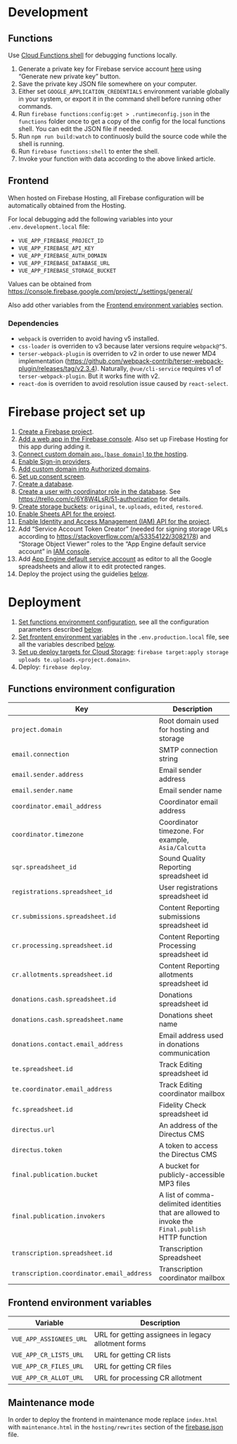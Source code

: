 # Development

## Functions

Use [Cloud Functions shell](https://firebase.google.com/docs/functions/local-emulator) for debugging functions locally.

1. Generate a private key for Firebase service account [here](https://console.firebase.google.com/project/_/settings/serviceaccounts/adminsdk) using “Generate new private key” button.
1. Save the private key JSON file somewhere on your computer.
1. Either set `GOOGLE_APPLICATION_CREDENTIALS` environment variable globally in your system, or export it in the command shell before running other commands.
1. Run `firebase functions:config:get > .runtimeconfig.json` in the `functions` folder once to get a copy of the config for the local functions shell. You can edit the JSON file if needed.
1. Run `npm run build:watch` to continuosly build the source code while the shell is running.
1. Run `firebase functions:shell` to enter the shell.
1. Invoke your function with data according to the above linked article.

## Frontend

When hosted on Firebase Hosting, all Firebase configuration will be automatically obtained from the Hosting.

For local debugging add the following variables into your `.env.development.local` file:

- `VUE_APP_FIREBASE_PROJECT_ID`
- `VUE_APP_FIREBASE_API_KEY`
- `VUE_APP_FIREBASE_AUTH_DOMAIN`
- `VUE_APP_FIREBASE_DATABASE_URL`
- `VUE_APP_FIREBASE_STORAGE_BUCKET`

Values can be obtained from https://console.firebase.google.com/project/_/settings/general/

Also add other variables from the [Frontend environment variables](#frontend-environment-variables) section.

### Dependencies

- `webpack` is overriden to avoid having v5 installed.
- `css-loader` is overriden to v3 because later versions require `webpack@^5`.
- `terser-webpack-plugin` is overriden to v2 in order to use newer MD4 implementation (https://github.com/webpack-contrib/terser-webpack-plugin/releases/tag/v2.3.4). Naturally, `@vue/cli-service` requires v1 of `terser-webpack-plugin`. But it works fine with v2.
- `react-dom` is overriden to avoid resolution issue caused by `react-select`.

# Firebase project set up

1. [Create a Firebase project](https://console.firebase.google.com).
1. [Add a web app in the Firebase console](https://console.firebase.google.com/project/_/settings/general/). Also set up Firebase Hosting for this app during adding it.
1. [Connect custom domain `app.[base domain]` to the hosting](https://console.firebase.google.com/project/_/hosting/main).
1. [Enable Sign-in providers](https://console.firebase.google.com/project/_/authentication/providers).
1. [Add custom domain into Authorized domains](https://console.firebase.google.com/project/_/authentication/providers).
1. [Set up consent screen](https://console.developers.google.com/apis/credentials/consent).
1. [Create a database](https://console.firebase.google.com/project/_/database).
1. [Create a user with coordinator role in the database](https://console.firebase.google.com/project/_/database/_/data/users). See https://trello.com/c/6Y8W4LsR/51-authorization for details.
1. [Create storage buckets](https://console.firebase.google.com/project/_/storage/_/files): `original`, `te.uploads`, `edited`, `restored`.
1. [Enable Sheets API for the project](https://console.developers.google.com/apis/api/sheets.googleapis.com/overview).
1. [Enable Identity and Access Management (IAM) API for the project](https://console.developers.google.com/apis/api/iam.googleapis.com/overview).
1. Add “Service Account Token Creator” (needed for signing storage URLs according to https://stackoverflow.com/a/53354122/3082178) and “Storage Object Viewer” roles to the “App Engine default service account” in [IAM console](https://console.cloud.google.com/iam-admin/iam).
1. Add [App Engine default service account](https://console.developers.google.com/apis/api/sheets.googleapis.com/credentials) as editor to all the Google spreadsheets and allow it to edit protected ranges.
1. Deploy the project using the guidelies [below](#deployment).

# Deployment

1. [Set functions environment configuration](https://firebase.google.com/docs/functions/config-env), see all the configuration parameters described [below](#functions-environment-configuration).
1. [Set frontent environment variables](https://cli.vuejs.org/guide/mode-and-env.html) in the `.env.production.local` file, see all the variables described [below](#frontend-environment-variables).
1. [Set up deploy targets for Cloud Storage](https://firebase.google.com/docs/cli/targets#set-up-deploy-target-storage-database): `firebase target:apply storage uploads te.uploads.<project.domain>`.
1. Deploy: `firebase deploy`.

## Functions environment configuration

| Key                                       | Description                                                                                       |
| ----------------------------------------- | ------------------------------------------------------------------------------------------------- |
| `project.domain`                          | Root domain used for hosting and storage                                                          |
| `email.connection`                        | SMTP connection string                                                                            |
| `email.sender.address`                    | Email sender address                                                                              |
| `email.sender.name`                       | Email sender name                                                                                 |
| `coordinator.email_address`               | Coordinator email address                                                                         |
| `coordinator.timezone`                    | Coordinator timezone. For example, `Asia/Calcutta`                                                |
| `sqr.spreadsheet_id`                      | Sound Quality Reporting spreadsheet id                                                            |
| `registrations.spreadsheet_id`            | User registrations spreadsheet id                                                                 |
| `cr.submissions.spreadsheet.id`           | Content Reporting submissions spreadsheet id                                                      |
| `cr.processing.spreadsheet.id`            | Content Reporting Processing spreadsheet id                                                       |
| `cr.allotments.spreadsheet.id`            | Content Reporting allotments spreadsheet id                                                       |
| `donations.cash.spreadsheet.id`           | Donations spreadsheet id                                                                          |
| `donations.cash.spreadsheet.name`         | Donations sheet name                                                                              |
| `donations.contact.email_address`         | Email address used in donations communication                                                     |
| `te.spreadsheet.id`                       | Track Editing spreadsheet id                                                                      |
| `te.coordinator.email_address`            | Track Editing coordinator mailbox                                                                 |
| `fc.spreadsheet.id`                       | Fidelity Check spreadsheet id                                                                     |
| `directus.url`                            | An address of the Directus CMS                                                                    |
| `directus.token`                          | A token to access the Directus CMS                                                                |
| `final.publication.bucket`                | A bucket for publicly-accessible MP3 files                                                        |
| `final.publication.invokers`              | A list of comma-delimited identities that are allowed to invoke the `Final.publish` HTTP function |
| `transcription.spreadsheet.id`            | Transcription Spreadsheet                                                                         |
| `transcription.coordinator.email_address` | Transcription coordinator mailbox                                                                 |

## Frontend environment variables

| Variable                | Description                                         |
| ----------------------- | --------------------------------------------------- |
| `VUE_APP_ASSIGNEES_URL` | URL for getting assignees in legacy allotment forms |
| `VUE_APP_CR_LISTS_URL`  | URL for getting CR lists                            |
| `VUE_APP_CR_FILES_URL`  | URL for getting CR files                            |
| `VUE_APP_CR_ALLOT_URL`  | URL for processing CR allotment                     |

## Maintenance mode

In order to deploy the frontend in maintenance mode replace `index.html` with `maintenance.html` in the `hosting/rewrites` section of the [firebase.json](firebase.json) file.
